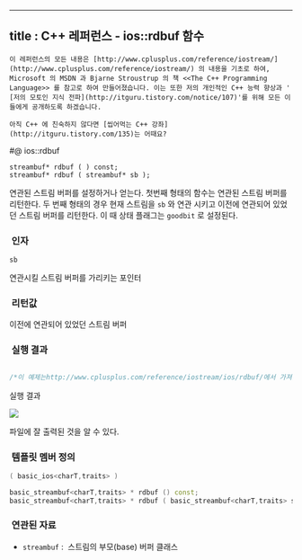 ----------------
title : C++ 레퍼런스 - ios::rdbuf 함수
--------------



```warning
이 레퍼런스의 모든 내용은 [http://www.cplusplus.com/reference/iostream/](http://www.cplusplus.com/reference/iostream/) 의 내용을 기초로 하여, Microsoft 의 MSDN 과 Bjarne Stroustrup 의 책 <<The C++ Programming Language>> 를 참고로 하여 만들어졌습니다. 이는 또한 저의 개인적인 C++ 능력 향상과 ' [저의 모토인 지식 전파](http://itguru.tistory.com/notice/107)'를 위해 모든 이들에게 공개하도록 하겠습니다.
```

```info
아직 C++ 에 친숙하지 않다면 [씹어먹는 C++ 강좌](http://itguru.tistory.com/135)는 어때요?
```

#@ ios::rdbuf

```info
streambuf* rdbuf ( ) const;
streambuf* rdbuf ( streambuf* sb );

```

연관된 스트림 버퍼를 설정하거나 얻는다.
첫번째 형태의 함수는 연관된 스트림 버퍼를 리턴한다.
두 번째 형태의 경우 현재 스트림을 `sb` 와 연관 시키고 이전에 연관되어 있었던 스트림 버퍼를 리턴한다. 이 때 상태 플래그는 `goodbit` 로 설정된다.



###  인자





`sb`

연관시킬 스트림 버퍼를 가리키는 포인터



###  리턴값




이전에 연관되어 있었던 스트림 버퍼



###  실행 결과




```cpp

/*이 예제는http://www.cplusplus.com/reference/iostream/ios/rdbuf/에서 가져왔습니다.*/#include <iostream>#include <fstream>using namespace std;int main (){    streambuf *psbuf, *backup;    ofstream filestr;    filestr.open ("test.txt");    backup = cout.rdbuf();     // 현재 cout 의 스트림 버퍼를 백업한다.    psbuf = filestr.rdbuf();   // 파일 스트림 버퍼를 얻는다    cout.rdbuf(psbuf);         // 파일 스트림 버퍼를 cout 에 연관시킨다    cout << "This is written to the file"; // 따라서 이것은 파일에 쓰여진다.    cout.rdbuf(backup);        // 원래 cout 의 스트림 버퍼로 돌아간다.    filestr.close();    return 0;}
```

실행 결과


![](http://img1.daumcdn.net/thumb/R1920x0/?fname=http%3A%2F%2Fcfile24.uf.tistory.com%2Fimage%2F19116F414F6E86F8080AC6)

파일에 잘 출력된 것을 알 수 있다.



###  템플릿 멤버 정의




```cpp
( basic_ios<charT,traits> )

basic_streambuf<charT,traits> * rdbuf () const;
basic_streambuf<charT,traits> * rdbuf ( basic_streambuf<charT,traits> sb);
```





###  연관된 자료

* `streambuf` :  스트림의 부모(base) 버퍼 클래스









